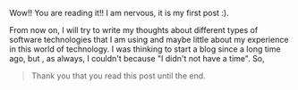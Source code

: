 Wow!! You are reading it!! I am nervous, it is my first post :).

From now on, I will try to write my thoughts about different types of software technologies that I am using and maybe little about my experience in this world of technology. 
I was thinking to start a blog since a long time ago, but , as always, I couldn't because "I didn't not have a time". So, 

> Thank you that you read this post until the end. 


